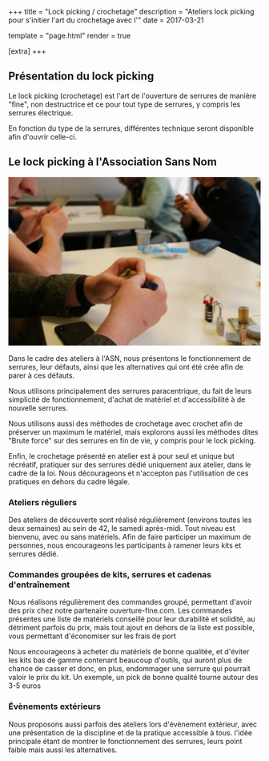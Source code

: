 +++
title = "Lock picking / crochetage"
description = "Ateliers lock picking pour s'initier l'art du crochetage avec l'"
date = 2017-03-21

template = "page.html"
render = true

[extra]
+++

## Présentation du lock picking

Le lock picking (crochetage) est l'art de l'ouverture de serrures de manière "fine", non destructrice et ce pour tout type de serrures, y compris les serrures électrique.

En fonction du type de la serrures, différentes technique seront disponible afin d'ouvrir celle-ci.


## Le lock picking à l'Association Sans Nom

![Un atelier lockpicking à l'ASN](./lockpicking01.jpg)


Dans le cadre des ateliers à l'ASN, nous présentons le fonctionnement de serrures, leur défauts, ainsi que les alternatives qui ont été crée afin de parer à ces défauts.

Nous utilisons principalement des serrures paracentrique, du fait de leurs simplicité de fonctionnement, d'achat de matériel et d'accessibilité à de nouvelle serrures.

Nous utilisons aussi des méthodes de crochetage avec crochet afin de préserver un maximum le matériel, mais explorons aussi les méthodes dites "Brute force" sur des serrures en fin de vie, y compris pour le lock picking.

Enfin, le crochetage présenté en atelier est à pour seul et unique but récréatif, pratiquer sur des serrures dédié uniquement aux atelier, dans le cadre de la loi. Nous décourageons et n'accepton pas l'utilisation de ces pratiques en dehors du cadre légale.


### Ateliers réguliers

Des ateliers de découverte sont réalisé régulièrement (environs toutes les deux semaines) au sein de 42, le samedi après-midi. Tout niveau est bienvenu, avec ou sans matériels. Afin de faire participer un maximum de personnes, nous encourageons les participants à ramener leurs kits et serrures dédié.


### Commandes groupées de kits, serrures et cadenas d'entraînement

Nous réalisons régulièrement des commandes groupé, permettant d'avoir des prix chez notre partenaire ouverture-fine.com. Les commandes présentes une liste de matériels conseillé pour leur durabilité et solidité, au détriment parfois du prix, mais tout ajout en dehors de la liste est possible, vous permettant d'économiser sur les frais de port

Nous encourageons à acheter du matériels de bonne qualitée, et d'éviter les kits bas de gamme contenant beaucoup d'outils, qui auront plus de chance de casser et donc, en plus, endommager une serrure qui pourrait valoir le prix du kit. Un exemple, un pick de bonne qualité tourne autour des 3-5 euros


### Évènements extérieurs

Nous proposons aussi parfois des ateliers lors d'évènement extérieur, avec une présentation de la discipline et de la pratique accessible à tous. l'idée principale étant de montrer le fonctionnement des serrures, leurs point faible mais aussi les alternatives.
